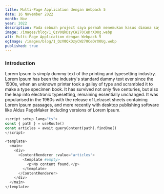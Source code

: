 ```yaml
---
title: Multi-Page Application dengan Webpack 5
date: 16 November 2022
month: Nov
year: 2022
description: Pada sebuah project saya pernah menemukan kasus dimana saya harus memisahkan beberapa file css dan js untuk di gunakan
image: /images/blog/1_QzV0QkDzyCW270CeDrX0Ug.webp
alt: Multi-Page Application dengan Webpack 5
ogImage: /images/blog/1_QzV0QkDzyCW270CeDrX0Ug.webp
published: true
---
```


### Introduction

Lorem Ipsum is simply dummy text of the printing and typesetting industry. Lorem Ipsum has been the industry's standard dummy text ever since the 1500s, when an unknown printer took a galley of type and scrambled it to make a type specimen book. It has survived not only five centuries, but also the leap into electronic typesetting, remaining essentially unchanged. It was popularised in the 1960s with the release of Letraset sheets containing Lorem Ipsum passages, and more recently with desktop publishing software like Aldus PageMaker including versions of Lorem Ipsum.

```php
<script setup lang="ts">
const { path } = useRoute()
const articles = await queryContent(path).findOne()
</script>

<template>
  <main>
    <div>
      <ContentRenderer :value="articles">
        <template #empty>
          <p>No content found.</p>
        </template>
      </ContentRenderer>
    </div>
  </main>
</template>
```
